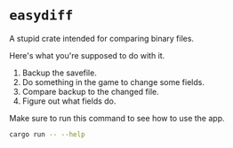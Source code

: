# `easydiff`

A stupid crate intended for comparing binary files.

Here's what you're supposed to do with it.

1. Backup the savefile.
2. Do something in the game to change some fields.
3. Compare backup to the changed file.
4. Figure out what fields do.

Make sure to run this command to see how to use the app.

```bash
cargo run -- --help
```
